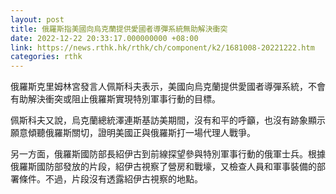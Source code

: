 ```yaml
---
layout: post
title: 俄羅斯指美國向烏克蘭提供愛國者導彈系統無助解決衝突
date: 2022-12-22 20:33:17.000000000 +08:00
link: https://news.rthk.hk/rthk/ch/component/k2/1681008-20221222.htm
categories: rthk
---
```


俄羅斯克里姆林宮發言人佩斯科夫表示，美國向烏克蘭提供愛國者導彈系統，不會有助解決衝突或阻止俄羅斯實現特別軍事行動的目標。

佩斯科夫又說，烏克蘭總統澤連斯基訪美期間，沒有和平的呼籲，也沒有跡象顯示願意傾聽俄羅斯關切，證明美國正與俄羅斯打一場代理人戰爭。

另一方面，俄羅斯國防部長紹伊古到前線探望參與特別軍事行動的俄軍士兵。根據俄羅斯國防部發放的片段，紹伊古視察了營房和戰壕，又檢查人員和軍事裝備的部署條件。不過，片段沒有透露紹伊古視察的地點。
